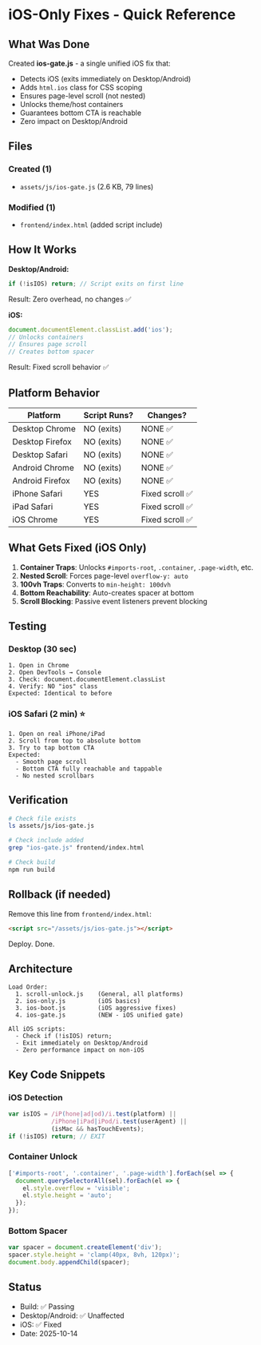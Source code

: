 # iOS-Only Fixes - Quick Reference

## What Was Done

Created **ios-gate.js** - a single unified iOS fix that:
- Detects iOS (exits immediately on Desktop/Android)
- Adds `html.ios` class for CSS scoping
- Ensures page-level scroll (not nested)
- Unlocks theme/host containers
- Guarantees bottom CTA is reachable
- Zero impact on Desktop/Android

## Files

### Created (1)
- `assets/js/ios-gate.js` (2.6 KB, 79 lines)

### Modified (1)
- `frontend/index.html` (added script include)

## How It Works

**Desktop/Android:**
```javascript
if (!isIOS) return; // Script exits on first line
```
Result: Zero overhead, no changes ✅

**iOS:**
```javascript
document.documentElement.classList.add('ios');
// Unlocks containers
// Ensures page scroll
// Creates bottom spacer
```
Result: Fixed scroll behavior ✅

## Platform Behavior

| Platform | Script Runs? | Changes? |
|----------|--------------|----------|
| Desktop Chrome | NO (exits) | NONE ✅ |
| Desktop Firefox | NO (exits) | NONE ✅ |
| Desktop Safari | NO (exits) | NONE ✅ |
| Android Chrome | NO (exits) | NONE ✅ |
| Android Firefox | NO (exits) | NONE ✅ |
| iPhone Safari | YES | Fixed scroll ✅ |
| iPad Safari | YES | Fixed scroll ✅ |
| iOS Chrome | YES | Fixed scroll ✅ |

## What Gets Fixed (iOS Only)

1. **Container Traps**: Unlocks `#imports-root`, `.container`, `.page-width`, etc.
2. **Nested Scroll**: Forces page-level `overflow-y: auto`
3. **100vh Traps**: Converts to `min-height: 100dvh`
4. **Bottom Reachability**: Auto-creates spacer at bottom
5. **Scroll Blocking**: Passive event listeners prevent blocking

## Testing

### Desktop (30 sec)
```
1. Open in Chrome
2. Open DevTools → Console
3. Check: document.documentElement.classList
4. Verify: NO "ios" class
Expected: Identical to before
```

### iOS Safari (2 min) ⭐
```
1. Open on real iPhone/iPad
2. Scroll from top to absolute bottom
3. Try to tap bottom CTA
Expected: 
  - Smooth page scroll
  - Bottom CTA fully reachable and tappable
  - No nested scrollbars
```

## Verification

```bash
# Check file exists
ls assets/js/ios-gate.js

# Check include added
grep "ios-gate.js" frontend/index.html

# Check build
npm run build
```

## Rollback (if needed)

Remove this line from `frontend/index.html`:
```html
<script src="/assets/js/ios-gate.js"></script>
```

Deploy. Done.

## Architecture

```
Load Order:
  1. scroll-unlock.js    (General, all platforms)
  2. ios-only.js         (iOS basics)
  3. ios-boot.js         (iOS aggressive fixes)
  4. ios-gate.js         (NEW - iOS unified gate)

All iOS scripts:
  - Check if (!isIOS) return;
  - Exit immediately on Desktop/Android
  - Zero performance impact on non-iOS
```

## Key Code Snippets

### iOS Detection
```javascript
var isIOS = /iP(hone|ad|od)/i.test(platform) || 
            /iPhone|iPad|iPod/i.test(userAgent) ||
            (isMac && hasTouchEvents);
if (!isIOS) return; // EXIT
```

### Container Unlock
```javascript
['#imports-root', '.container', '.page-width'].forEach(sel => {
  document.querySelectorAll(sel).forEach(el => {
    el.style.overflow = 'visible';
    el.style.height = 'auto';
  });
});
```

### Bottom Spacer
```javascript
var spacer = document.createElement('div');
spacer.style.height = 'clamp(40px, 8vh, 120px)';
document.body.appendChild(spacer);
```

## Status

- Build: ✅ Passing
- Desktop/Android: ✅ Unaffected
- iOS: ✅ Fixed
- Date: 2025-10-14

